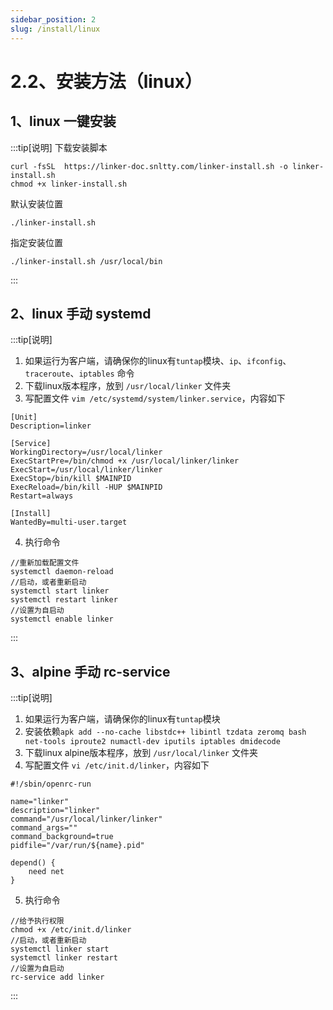 ```yaml
---
sidebar_position: 2
slug: /install/linux
---
```


# 2.2、安装方法（linux）

## 1、linux 一键安装
:::tip[说明]
下载安装脚本 
```
curl -fsSL  https://linker-doc.snltty.com/linker-install.sh -o linker-install.sh
chmod +x linker-install.sh
```
默认安装位置 
```
./linker-install.sh
```
指定安装位置 
```
./linker-install.sh /usr/local/bin
```
:::


## 2、linux 手动 systemd

:::tip[说明]
1. 如果运行为客户端，请确保你的linux有`tuntap`模块、`ip`、`ifconfig`、`traceroute`、`iptables` 命令
2. 下载linux版本程序，放到 `/usr/local/linker` 文件夹
3. 写配置文件 `vim /etc/systemd/system/linker.service`，内容如下
```
[Unit]
Description=linker

[Service]
WorkingDirectory=/usr/local/linker
ExecStartPre=/bin/chmod +x /usr/local/linker/linker
ExecStart=/usr/local/linker/linker
ExecStop=/bin/kill $MAINPID
ExecReload=/bin/kill -HUP $MAINPID
Restart=always

[Install]
WantedBy=multi-user.target
```
4. 执行命令
```
//重新加载配置文件
systemctl daemon-reload
//启动，或者重新启动
systemctl start linker
systemctl restart linker
//设置为自启动
systemctl enable linker
```
:::


## 3、alpine 手动 rc-service

:::tip[说明]
1. 如果运行为客户端，请确保你的linux有`tuntap`模块
2. 安装依赖`apk add --no-cache libstdc++ libintl tzdata zeromq bash net-tools iproute2 numactl-dev iputils iptables dmidecode`
3. 下载linux alpine版本程序，放到 `/usr/local/linker` 文件夹
4. 写配置文件 `vi /etc/init.d/linker`，内容如下
```
#!/sbin/openrc-run

name="linker"
description="linker"
command="/usr/local/linker/linker"
command_args=""
command_background=true
pidfile="/var/run/${name}.pid"

depend() {
    need net
}
```
5. 执行命令
```
//给予执行权限
chmod +x /etc/init.d/linker
//启动，或者重新启动
systemctl linker start
systemctl linker restart
//设置为自启动
rc-service add linker
```
:::